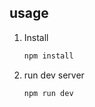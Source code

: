 ## usage

1. Install

   ```bash
   npm install
   ```

2. run dev server

   ```bash
   npm run dev
   ```
